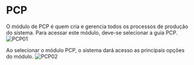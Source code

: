 # PCP
O módulo de PCP é quem cria e gerencia todos os processos de produção do sistema.
Para acessar este módulo, deve-se selecionar a guia PCP.
![PCP01](https://raw.githubusercontent.com/netforcews/docs-erp/master/PCP/imagens/ModuloPCP01.png)

Ao selecionar o módulo PCP, o sistema dará acesso as principais opções do módulo.
![PCP02](https://raw.githubusercontent.com/netforcews/docs-erp/master/PCP/imagens/MenuPCP01.png)
